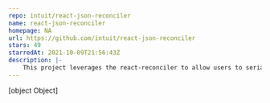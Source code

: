```yaml
---
repo: intuit/react-json-reconciler
name: react-json-reconciler
homepage: NA
url: https://github.com/intuit/react-json-reconciler
stars: 49
starredAt: 2021-10-09T21:56:43Z
description: |-
    This project leverages the react-reconciler to allow users to serialize JSX trees into JSON objects.
---
```


[object Object]
